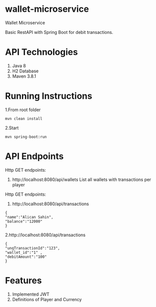 # wallet-microservice
Wallet Microservice

Basic RestAPI with Spring Boot for debit transactions.


# API Technologies
1. Java 8
2. H2 Database
3. Maven 3.8.1

# Running Instructions
1.From root folder
``` 
mvn clean install
``` 

2.Start
``` 
mvn spring-boot:run
``` 

# API Endpoints
Http GET endpoints:
1. http://localhost:8080/api/wallets List all wallets with transactions per player

Http GET endpoints:
1. http://localhost:8080/api/transactions
``` 
{
"name":"Alican Sahin",
"balance":"12000"
}
``` 
2.http://localhost:8080/api/transactions
``` 
{
"unqTransactionId":"123",
"wallet_id":"1" ,
"debitAmount":"100"
}
``` 
# Features
1. Implemented JWT
2. Definitions of Player and Currency
